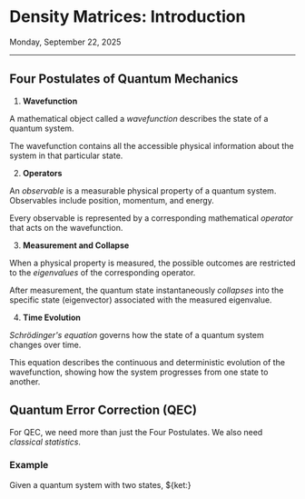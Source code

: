 # Density Matrices:  Introduction

Monday, September 22, 2025

---

## Four Postulates of Quantum Mechanics

1. __Wavefunction__

A mathematical object called a _wavefunction_ describes the state of a quantum system.

The wavefunction contains all the accessible physical information about the system in that particular state.

2. __Operators__

An _observable_ is a measurable physical property of a quantum system.  Observables include position, momentum, and energy.

Every observable is represented by a corresponding mathematical _operator_ that acts on the wavefunction.

3. __Measurement and Collapse__

When a physical property is measured, the possible outcomes are restricted to the _eigenvalues_ of the corresponding operator.

After measurement, the quantum state instantaneously _collapses_ into the specific state (eigenvector) associated with the measured eigenvalue.

4. __Time Evolution__

_Schrödinger's equation_ governs how the state of a quantum system changes over time.

This equation describes the continuous and deterministic evolution of the wavefunction, showing how the system progresses from one state to another.

## Quantum Error Correction (QEC)

For QEC, we need more than just the Four Postulates.  We also need _classical statistics_.

### Example

Given a quantum system with two states, ${ket:}